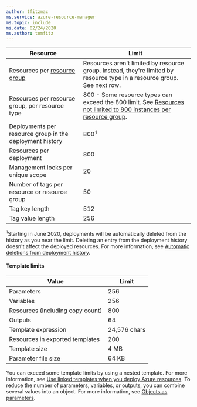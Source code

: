 ```yaml
---
author: tfitzmac
ms.service: azure-resource-manager
ms.topic: include
ms.date: 02/24/2020    
ms.author: tomfitz
---
```

| Resource | Limit |
| --- | --- |
| Resources per [resource group](../articles/azure-resource-manager/management/overview.md#resource-groups) | Resources aren't limited by resource group. Instead, they're limited by resource type in a resource group. See next row. |
| Resources per resource group, per resource type |800 - Some resource types can exceed the 800 limit. See [Resources not limited to 800 instances per resource group](../articles/azure-resource-manager/management/resources-without-resource-group-limit.md). |
| Deployments per resource group in the deployment history |800<sup>1</sup> |
| Resources per deployment |800 |
| Management locks per unique scope |20 |
| Number of tags per resource or resource group |50 |
| Tag key length |512 |
| Tag value length |256 |

<sup>1</sup>Starting in June 2020, deployments will be automatically deleted from the history as you near the limit. Deleting an entry from the deployment history doesn't affect the deployed resources. For more information, see [Automatic deletions from deployment history](../articles/azure-resource-manager/templates/deployment-history-deletions.md).

#### Template limits

| Value | Limit |
| --- | --- |
| Parameters |256 |
| Variables |256 |
| Resources (including copy count) |800 |
| Outputs |64 |
| Template expression |24,576 chars |
| Resources in exported templates |200 |
| Template size |4 MB |
| Parameter file size |64 KB |

You can exceed some template limits by using a nested template. For more information, see [Use linked templates when you deploy Azure resources](../articles/azure-resource-manager/templates/linked-templates.md). To reduce the number of parameters, variables, or outputs, you can combine several values into an object. For more information, see [Objects as parameters](../articles/azure-resource-manager/resource-manager-objects-as-parameters.md).
